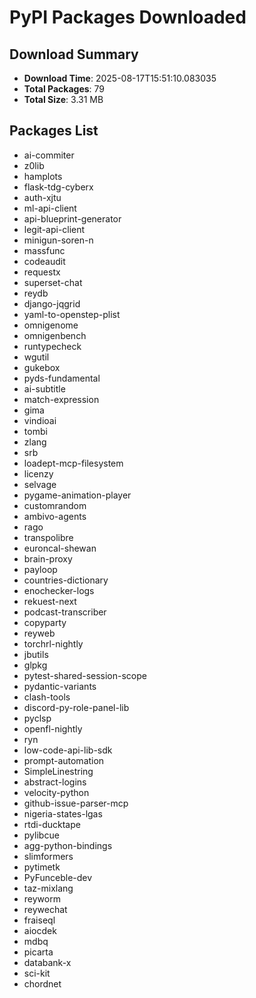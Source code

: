 # PyPI Packages Downloaded

## Download Summary
- **Download Time**: 2025-08-17T15:51:10.083035
- **Total Packages**: 79
- **Total Size**: 3.31 MB

## Packages List
- ai-commiter
- z0lib
- hamplots
- flask-tdg-cyberx
- auth-xjtu
- ml-api-client
- api-blueprint-generator
- legit-api-client
- minigun-soren-n
- massfunc
- codeaudit
- requestx
- superset-chat
- reydb
- django-jqgrid
- yaml-to-openstep-plist
- omnigenome
- omnigenbench
- runtypecheck
- wgutil
- gukebox
- pyds-fundamental
- ai-subtitle
- match-expression
- gima
- vindioai
- tombi
- zlang
- srb
- loadept-mcp-filesystem
- licenzy
- selvage
- pygame-animation-player
- customrandom
- ambivo-agents
- rago
- transpolibre
- euroncal-shewan
- brain-proxy
- payloop
- countries-dictionary
- enochecker-logs
- rekuest-next
- podcast-transcriber
- copyparty
- reyweb
- torchrl-nightly
- jbutils
- glpkg
- pytest-shared-session-scope
- pydantic-variants
- clash-tools
- discord-py-role-panel-lib
- pyclsp
- openfl-nightly
- ryn
- low-code-api-lib-sdk
- prompt-automation
- SimpleLinestring
- abstract-logins
- velocity-python
- github-issue-parser-mcp
- nigeria-states-lgas
- rtdi-ducktape
- pylibcue
- agg-python-bindings
- slimformers
- pytimetk
- PyFunceble-dev
- taz-mixlang
- reyworm
- reywechat
- fraiseql
- aiocdek
- mdbq
- picarta
- databank-x
- sci-kit
- chordnet
